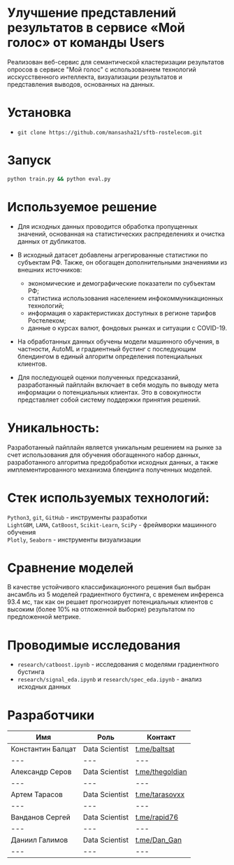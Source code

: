 # Улучшение представлений результатов в сервисе «Мой голос» от команды Users

Реализован веб-сервис для семантической кластеризации результатов опросов в сервисе "Мой голос" с использованием технологий исскусственного интеллекта, визуализации результатов и представления выводов, основанных на данных.

# Установка
- `git clone https://github.com/mansasha21/sftb-rostelecom.git`

# Запуск
```bash
python train.py && python eval.py
```

# Используемое решение

* Для исходных данных проводится обработка пропущенных значений, основанная на статистических распределениях и очистка данных от дубликатов. 
* В исходный датасет добавлены агрегированные статистики по субъектам РФ. Также, он обогащен дополнительными значениями из внешних источников:

  * экономические и демографические показатели по субъектам РФ;
  * статистика использования населением инфокоммуникационных технологий;
  * информация о характеристиках доступных в регионе тарифов Ростелеком;
  * данные о курсах валют, фондовых рынках и ситуации с COVID-19.

* На обработанных данных обучены модели машинного обучения, в частности, AutoML и градиентный бустинг с последующим блендингом в единый алгоритм определения потенциальных клиентов.
* Для последующей оценки полученных предсказаний, разработанный пайплайн включает в себя модуль по выводу мета информации о потенциальных клиентах. Это в совокупности представляет собой систему поддержки принятия решений.

# Уникальность:

Разработанный пайплайн является уникальным решением на рынке за счет использования для обучения обогащенного набор данных, разработанного алгоритма предобработки исходных данных, а также имплементированного механизма блендинга полученных моделей.

# Стек используемых технологий:

`Python3`, `git`, `GitHub` - инструменты разработки  
`LightGBM`, `LAMA`, `CatBoost`, `Scikit-Learn`, `SciPy` - фреймворки машинного обучения  
`Plotly`, `Seaborn` - инструменты визуализации  

# Сравнение моделей

В качестве устойчивого классификационного решения был выбран ансамбль из 5 моделей градиентного бустинга, с временем инференса 93.4 мс, так как он решает прогнозирует потенциальных клиентов с высоким (более 10% на отложенной выборке) результатом по предложенной метрике.

# Проводимые исследования

- `research/catboost.ipynb` - исследования с моделями градиентного бустинга
- `research/signal_eda.ipynb` и `research/spec_eda.ipynb` - анализ исходных данных 


# Разработчики
| Имя                  | Роль           | Контакт               |
|----------------------|----------------|-----------------------|
| Константин Балцат    | Data Scientist | [t.me/baltsat](https://t.me/baltsat)       |
| ---                  | ---            | ---                   |
| Александр Серов      | Data Scientist | [t.me/thegoldian](https://t.me/thegoldian) |
| ---                  | ---            | ---                   |
| Артем Тарасов        | Data Scientist | [t.me/tarasovxx](https://t.me/tarasovxx)   |
| ---                  | ---            | ---                   |
| Ванданов Сергей      | Data Scientist | [t.me/rapid76](https://t.me/@rapid76)      |
| ---                  | ---            | ---                   |
| Даниил Галимов       | Data Scientist | [t.me/Dan_Gan](https://t.me/Dan_Gan)  |
| ---                  | ---            | ---                   |
